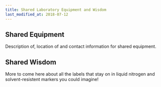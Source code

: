 ```yaml
---
title: Shared Laboratory Equipment and Wisdom
last_modified_at: 2018-07-12
---
```


## Shared Equipment
Description of, location of and contact information for shared equipment.


## Shared Wisdom
More to come here about all the labels that stay on in liquid nitrogen and solvent-resistent markers you could imagine!
